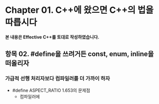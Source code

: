 # Chapter 01. C++에 왔으면 C++의 법을 따릅시다

**본 내용은 Effective C++를 토대로 작성하였습니다.**


## 항목 02. #define을 쓰려거든 const, enum, inline을 떠올리자

### 가급적 선행 처리자보다 컴파일러를 더 가까이 하자

* #define ASPECT_RATIO 1.653의 문제점
  * 컴파일러에 
